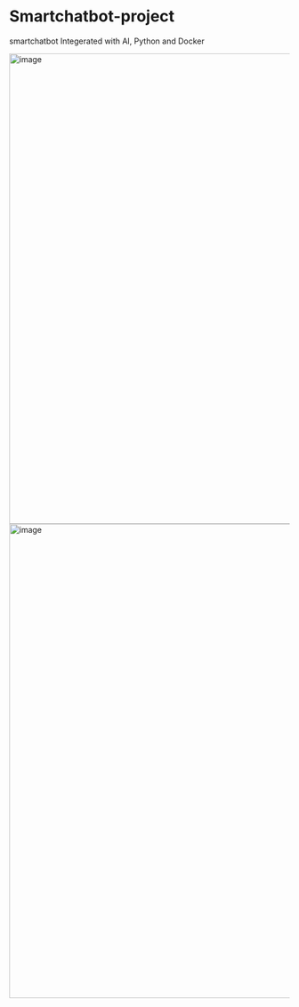 # Smartchatbot-project
smartchatbot Integerated with AI, Python and Docker

<img width="1336" height="846" alt="image" src="https://github.com/user-attachments/assets/fa11b3d6-f3a5-4897-b761-4d90022f52bb" />

<img width="1321" height="853" alt="image" src="https://github.com/user-attachments/assets/1a03064e-9ca5-4fee-bc33-2b739cc6d0b7" />


